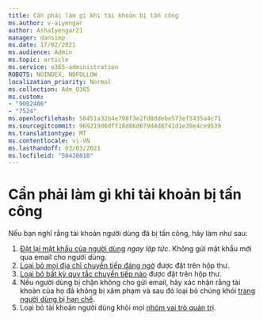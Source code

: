 ```yaml
---
title: Cần phải làm gì khi tài khoản bị tấn công
ms.author: v-aiyengar
author: AshaIyengar21
manager: dansimp
ms.date: 17/02/2021
ms.audience: Admin
ms.topic: article
ms.service: o365-administration
ROBOTS: NOINDEX, NOFOLLOW
localization_priority: Normal
ms.collection: Adm_O365
ms.custom:
- "9002486"
- "7524"
ms.openlocfilehash: 50451a32b4e798f3e2fd8ddebe573ef3435a4c71
ms.sourcegitcommit: 969219d6dff18d86d679d4d8741d1e39e4ce9539
ms.translationtype: MT
ms.contentlocale: vi-VN
ms.lasthandoff: 03/03/2021
ms.locfileid: "50428018"
---
```

# <a name="what-to-do-when-an-account-is-hacked"></a>Cần phải làm gì khi tài khoản bị tấn công

Nếu bạn nghĩ rằng tài khoản người dùng đã bị tấn công, hãy làm như sau:

1. [Đặt lại mật khẩu của người dùng](https://go.microsoft.com/fwlink/?linkid=2103704) *ngay lập tức*. Không gửi mật khẩu mới qua email cho người dùng.
1. [Loại bỏ mọi địa chỉ chuyển tiếp đáng ngờ](https://go.microsoft.com/fwlink/?linkid=2103705) được đặt trên hộp thư.
1. [Loại bỏ bất kỳ quy tắc chuyển tiếp nào](https://go.microsoft.com/fwlink/?linkid=2103706) được đặt trên hộp thư.
1. Nếu người dùng bị chặn không cho gửi email, hãy xác nhận rằng tài khoản của họ đã không bị xâm phạm và sau đó loại bỏ chúng khỏi [trang người dùng bị hạn chế](https://go.microsoft.com/fwlink/?linkid=2103706).
1. Loại bỏ tài khoản người dùng khỏi mọi [nhóm vai trò quản trị](https://go.microsoft.com/fwlink/?linkid=2092294).